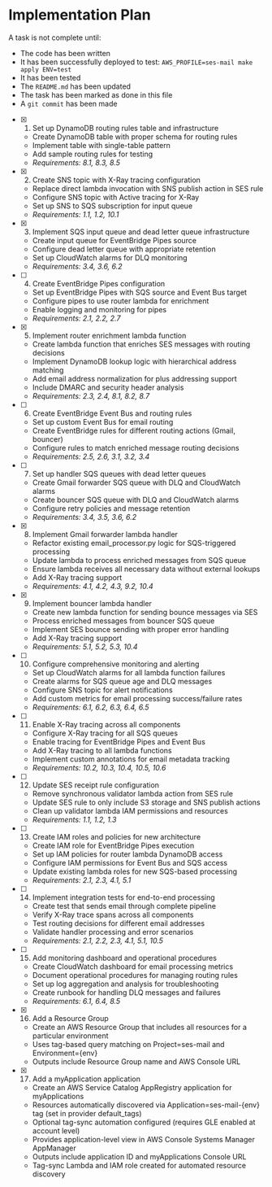 # Implementation Plan

A task is not complete until:

- The code has been written
- It has been successfully deployed to test: `AWS_PROFILE=ses-mail make apply ENV=test`
- It has been tested
- The `README.md` has been updated
- The task has been marked as done in this file
- A `git commit` has been made

- [x] 1. Set up DynamoDB routing rules table and infrastructure
  - Create DynamoDB table with proper schema for routing rules
  - Implement table with single-table pattern
  - Add sample routing rules for testing
  - _Requirements: 8.1, 8.3, 8.5_

- [x] 2. Create SNS topic with X-Ray tracing configuration
  - Replace direct lambda invocation with SNS publish action in SES rule
  - Configure SNS topic with Active tracing for X-Ray
  - Set up SNS to SQS subscription for input queue
  - _Requirements: 1.1, 1.2, 10.1_

- [x] 3. Implement SQS input queue and dead letter queue infrastructure
  - Create input queue for EventBridge Pipes source
  - Configure dead letter queue with appropriate retention
  - Set up CloudWatch alarms for DLQ monitoring
  - _Requirements: 3.4, 3.6, 6.2_

- [ ] 4. Create EventBridge Pipes configuration
  - Set up EventBridge Pipes with SQS source and Event Bus target
  - Configure pipes to use router lambda for enrichment
  - Enable logging and monitoring for pipes
  - _Requirements: 2.1, 2.2, 2.7_

- [x] 5. Implement router enrichment lambda function
  - Create lambda function that enriches SES messages with routing decisions
  - Implement DynamoDB lookup logic with hierarchical address matching
  - Add email address normalization for plus addressing support
  - Include DMARC and security header analysis
  - _Requirements: 2.3, 2.4, 8.1, 8.2, 8.7_

- [ ] 6. Create EventBridge Event Bus and routing rules
  - Set up custom Event Bus for email routing
  - Create EventBridge rules for different routing actions (Gmail, bouncer)
  - Configure rules to match enriched message routing decisions
  - _Requirements: 2.5, 2.6, 3.1, 3.2, 3.4_

- [ ] 7. Set up handler SQS queues with dead letter queues
  - Create Gmail forwarder SQS queue with DLQ and CloudWatch alarms
  - Create bouncer SQS queue with DLQ and CloudWatch alarms
  - Configure retry policies and message retention
  - _Requirements: 3.4, 3.5, 3.6, 6.2_

- [x] 8. Implement Gmail forwarder lambda handler
  - Refactor existing email_processor.py logic for SQS-triggered processing
  - Update lambda to process enriched messages from SQS queue
  - Ensure lambda receives all necessary data without external lookups
  - Add X-Ray tracing support
  - _Requirements: 4.1, 4.2, 4.3, 9.2, 10.4_

- [x] 9. Implement bouncer lambda handler
  - Create new lambda function for sending bounce messages via SES
  - Process enriched messages from bouncer SQS queue
  - Implement SES bounce sending with proper error handling
  - Add X-Ray tracing support
  - _Requirements: 5.1, 5.2, 5.3, 10.4_

- [ ] 10. Configure comprehensive monitoring and alerting
  - Set up CloudWatch alarms for all lambda function failures
  - Create alarms for SQS queue age and DLQ messages
  - Configure SNS topic for alert notifications
  - Add custom metrics for email processing success/failure rates
  - _Requirements: 6.1, 6.2, 6.3, 6.4, 6.5_

- [ ] 11. Enable X-Ray tracing across all components
  - Configure X-Ray tracing for all SQS queues
  - Enable tracing for EventBridge Pipes and Event Bus
  - Add X-Ray tracing to all lambda functions
  - Implement custom annotations for email metadata tracking
  - _Requirements: 10.2, 10.3, 10.4, 10.5, 10.6_

- [ ] 12. Update SES receipt rule configuration
  - Remove synchronous validator lambda action from SES rule
  - Update SES rule to only include S3 storage and SNS publish actions
  - Clean up validator lambda IAM permissions and resources
  - _Requirements: 1.1, 1.2, 1.3_

- [ ] 13. Create IAM roles and policies for new architecture
  - Create IAM role for EventBridge Pipes execution
  - Set up IAM policies for router lambda DynamoDB access
  - Configure IAM permissions for Event Bus and SQS access
  - Update existing lambda roles for new SQS-based processing
  - _Requirements: 2.1, 2.3, 4.1, 5.1_

- [ ] 14. Implement integration tests for end-to-end processing
  - Create test that sends email through complete pipeline
  - Verify X-Ray trace spans across all components
  - Test routing decisions for different email addresses
  - Validate handler processing and error scenarios
  - _Requirements: 2.1, 2.2, 2.3, 4.1, 5.1, 10.5_

- [ ] 15. Add monitoring dashboard and operational procedures
  - Create CloudWatch dashboard for email processing metrics
  - Document operational procedures for managing routing rules
  - Set up log aggregation and analysis for troubleshooting
  - Create runbook for handling DLQ messages and failures
  - _Requirements: 6.1, 6.4, 8.5_

- [x] 16. Add a Resource Group
  - Create an AWS Resource Group that includes all resources for a particular environment
  - Uses tag-based query matching on Project=ses-mail and Environment={env}
  - Outputs include Resource Group name and AWS Console URL

- [x] 17. Add a myApplication application
  - Create an AWS Service Catalog AppRegistry application for myApplications
  - Resources automatically discovered via Application=ses-mail-{env} tag (set in provider default_tags)
  - Optional tag-sync automation configured (requires GLE enabled at account level)
  - Provides application-level view in AWS Console Systems Manager AppManager
  - Outputs include application ID and myApplications Console URL
  - Tag-sync Lambda and IAM role created for automated resource discovery
